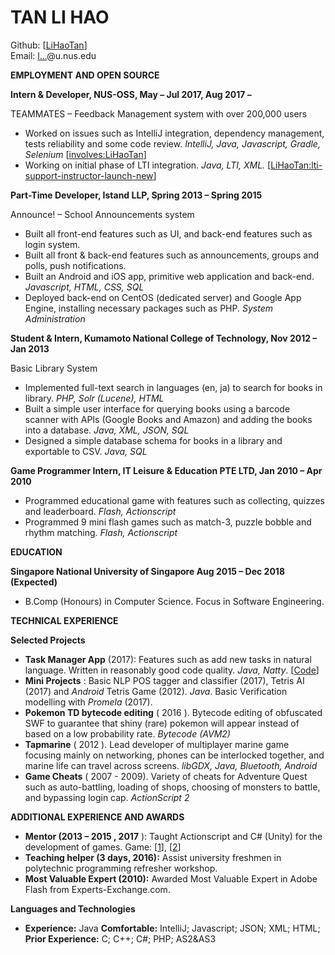 # TAN LI HAO

Github: [[LiHaoTan](https://github.com/LiHaoTan)]\
Email: <a href="http://www.google.com/recaptcha/mailhide/d?k=01ntVGVO7vAXDUrGdCgJdSzA==&amp;c=5JN-ONisILW-TAZWjW86wrAtQfhRh8ehpbfERYAzVYA=" onclick="window.open('http://www.google.com/recaptcha/mailhide/d?k\x3d01ntVGVO7vAXDUrGdCgJdSzA\x3d\x3d\x26c\x3d5JN-ONisILW-TAZWjW86wrAtQfhRh8ehpbfERYAzVYA\x3d', '', 'toolbar=0,scrollbars=0,location=0,statusbar=0,menubar=0,resizable=0,width=500,height=300'); return false;" title="Reveal this e-mail address">l...</a>@u.nus.edu

**EMPLOYMENT AND OPEN SOURCE** 

**Intern & Developer, NUS-OSS, May – Jul 2017, Aug 2017 –**

TEAMMATES – Feedback Management system with over 200,000 users
- Worked on issues such as IntelliJ integration, dependency management, tests reliability and some code
    review. _IntelliJ, Java, Javascript, Gradle, Selenium_ [[involves:LiHaoTan](https://github.com/TEAMMATES/teammates/issues?utf8=%E2%9C%93&q=involves%3ALiHaoTan)]
- Working on initial phase of LTI integration. _Java, LTI, XML._ [[LiHaoTan:lti-support-instructor-launch-new](https://github.com/TEAMMATES/teammates/compare/master...LiHaoTan:lti-support-instructor-launch-new)]

**Part-Time Developer, Istand LLP, Spring 2013 – Spring 2015**

Announce! – School Announcements system
- Built all front-end features such as UI, and back-end features such as login system.
- Built all front & back-end features such as announcements, groups and polls, push notifications.
- Built an Android and iOS app, primitive web application and back-end. _Javascript, HTML, CSS, SQL_
- Deployed back-end on CentOS (dedicated server) and Google App Engine, installing necessary packages such
as PHP. _System Administration_

**Student & Intern, Kumamoto National College of Technology, Nov 2012 – Jan 2013**

Basic Library System
- Implemented full-text search in languages (en, ja) to search for books in library. _PHP, Solr (Lucene), HTML_
- Built a simple user interface for querying books using a barcode scanner with APIs (Google Books and
Amazon) and adding the books into a database. _Java, XML, JSON, SQL_
- Designed a simple database schema for books in a library and exportable to CSV. _Java, SQL_

**Game Programmer Intern, IT Leisure & Education PTE LTD, Jan 2010 – Apr 2010**
- Programmed educational game with features such as collecting, quizzes and leaderboard. _Flash, Actionscript_
- Programmed 9 mini flash games such as match-3, puzzle bobble and rhythm matching. _Flash, Actionscript_

**EDUCATION**

**Singapore National University of Singapore Aug 2015 – Dec 2018 (Expected)**
- B.Comp (Honours) in Computer Science. Focus in Software Engineering.

**TECHNICAL EXPERIENCE**

**Selected Projects**

- **Task Manager App** (2017): Features such as add new tasks in natural language. Written in reasonably good
    code quality. _Java, Natty_. [[Code](https://github.com/CS2103JAN2017-F14-B3/main/blob/master/collated/main/A0140023E.md)]
- **Mini Projects** : Basic NLP POS tagger and classifier (2017), Tetris AI (2017) and _Android_ Tetris Game (2012).
    _Java_. Basic Verification modelling with _Promela_ (2017).
- **Pokemon TD bytecode editing** ( 2016 ). Bytecode editing of obfuscated SWF to guarantee that shiny (rare)
    pokemon will appear instead of based on a low probability rate. _Bytecode (AVM2)_
- **Tapmarine** ( 2012 ). Lead developer of multiplayer marine game focusing mainly on networking, phones can be
    interlocked together, and marine life can travel across screens. _libGDX, Java, Bluetooth, Android_
- **Game Cheats** ( 2007 - 2009). Variety of cheats for Adventure Quest such as auto-battling, loading of shops,
    choosing of monsters to battle, and bypassing login cap. _ActionScript 2_

**ADDITIONAL EXPERIENCE AND AWARDS**
- **Mentor (2013 – 2015 , 2017** ): Taught Actionscript and C# (Unity) for the development of games. Game: [[1](http://www.kongregate.com/games/YYZ133/enchanted-heroes)], [[2](https://itunes.apple.com/us/app/power-up-retail-banking/id1304563575?ls=1&mt=8)]
- **Teaching helper (3 days, 2016):** Assist university freshmen in polytechnic programming refresher workshop.
- **Most Valuable Expert (2010):** Awarded Most Valuable Expert in Adobe Flash from Experts-Exchange.com.

**Languages and Technologies**
- **Experience:** Java **Comfortable:** IntelliJ; Javascript; JSON; XML; HTML; **Prior Experience:** C; C++; C#; PHP; AS2&AS3
